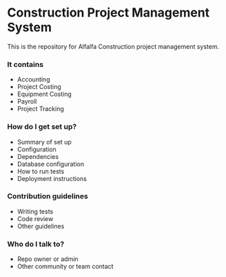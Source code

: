 # Construction Project Management System #

This is the repository for Alfalfa Construction project management system.

### It contains ###

* Accounting
* Project Costing
* Equipment Costing
* Payroll
* Project Tracking

### How do I get set up? ###

* Summary of set up
* Configuration
* Dependencies
* Database configuration
* How to run tests
* Deployment instructions

### Contribution guidelines ###

* Writing tests
* Code review
* Other guidelines

### Who do I talk to? ###

* Repo owner or admin
* Other community or team contact